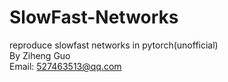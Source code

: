# SlowFast-Networks
reproduce slowfast networks in pytorch(unofficial)  
By Ziheng Guo  
Email: 527463513@qq.com  
